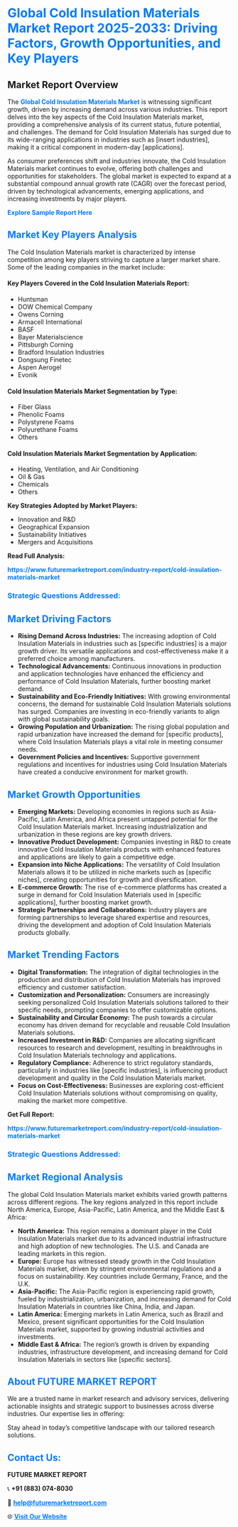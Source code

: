 <h1 style="color: #007BFF;">Global Cold Insulation Materials Market Report 2025-2033: Driving Factors, Growth Opportunities, and Key Players</h1>

<section id="overview">
<h2>Market Report Overview</h2>
<p>The <a href="https://www.futuremarketreport.com/industry-report/cold-insulation-materials-market" style="color: #007BFF; text-decoration: none;"><strong>Global Cold Insulation Materials Market</strong></a> is witnessing significant growth, driven by increasing demand across various industries. This report delves into the key aspects of the Cold Insulation Materials market, providing a comprehensive analysis of its current status, future potential, and challenges. The demand for Cold Insulation Materials has surged due to its wide-ranging applications in industries such as [insert industries], making it a critical component in modern-day [applications].</p>
<p>As consumer preferences shift and industries innovate, the Cold Insulation Materials market continues to evolve, offering both challenges and opportunities for stakeholders. The global market is expected to expand at a substantial compound annual growth rate (CAGR) over the forecast period, driven by technological advancements, emerging applications, and increasing investments by major players.</p>
</section>

<section id="overview">
<p><a href="https://www.futuremarketreport.com/request-sample/reportId=90191" style="color: #007BFF; text-decoration: none;"><strong>Explore Sample Report Here</strong></a></p>
</section>

<section id="key-players">
<h2 style="color: #007BFF;">Market Key Players Analysis</h2>
<p>The Cold Insulation Materials market is characterized by intense competition among key players striving to capture a larger market share. Some of the leading companies in the market include:</p>
<h4>Key Players Covered in the Cold Insulation Materials Report:</h4>
<ul><li>Huntsman</li><li>DOW Chemical Company</li><li>Owens Corning</li><li>Armacell International</li><li>BASF</li><li>Bayer Materialscience</li><li>Pittsburgh Corning</li><li>Bradford Insulation Industries</li><li>Dongsung Finetec</li><li>Aspen Aerogel</li><li>Evonik</li></ul>
<h4>Cold Insulation Materials Market Segmentation by Type:</h4>
<ul><li>Fiber Glass</li><li>Phenolic Foams</li><li>Polystyrene Foams</li><li>Polyurethane Foams</li><li>Others</li></ul>

<h4>Cold Insulation Materials Market Segmentation by Application:</h4>
<ul><li>Heating, Ventilation, and Air Conditioning</li><li>Oil &amp; Gas</li><li>Chemicals</li><li>Others</li></ul>
<p><strong>Key Strategies Adopted by Market Players:</strong></p>
<ul>
<li>Innovation and R&D</li>
<li>Geographical Expansion</li>
<li>Sustainability Initiatives</li>
<li>Mergers and Acquisitions</li>
</ul>
</section>

<section>
<p><strong>Read Full Analysis: </strong></p><a href="https://www.futuremarketreport.com/industry-report/cold-insulation-materials-market" style="color: #007BFF; text-decoration: none;"><strong>https://www.futuremarketreport.com/industry-report/cold-insulation-materials-market</strong></a>
<h3 style="color: #007BFF;">Strategic Questions Addressed:</h3>
</section>

<section id="driving-factors">
<h2 style="color: #007BFF;">Market Driving Factors</h2>
<ul>
<li><strong>Rising Demand Across Industries:</strong> The increasing adoption of Cold Insulation Materials in industries such as [specific industries] is a major growth driver. Its versatile applications and cost-effectiveness make it a preferred choice among manufacturers.</li>
<li><strong>Technological Advancements:</strong> Continuous innovations in production and application technologies have enhanced the efficiency and performance of Cold Insulation Materials, further boosting market demand.</li>
<li><strong>Sustainability and Eco-Friendly Initiatives:</strong> With growing environmental concerns, the demand for sustainable Cold Insulation Materials solutions has surged. Companies are investing in eco-friendly variants to align with global sustainability goals.</li>
<li><strong>Growing Population and Urbanization:</strong> The rising global population and rapid urbanization have increased the demand for [specific products], where Cold Insulation Materials plays a vital role in meeting consumer needs.</li>
<li><strong>Government Policies and Incentives:</strong> Supportive government regulations and incentives for industries using Cold Insulation Materials have created a conducive environment for market growth.</li>
</ul>
</section>

<section id="growth-opportunities">
<h2 style="color: #007BFF;">Market Growth Opportunities</h2>
<ul>
<li><strong>Emerging Markets:</strong> Developing economies in regions such as Asia-Pacific, Latin America, and Africa present untapped potential for the Cold Insulation Materials market. Increasing industrialization and urbanization in these regions are key growth drivers.</li>
<li><strong>Innovative Product Development:</strong> Companies investing in R&D to create innovative Cold Insulation Materials products with enhanced features and applications are likely to gain a competitive edge.</li>
<li><strong>Expansion into Niche Applications:</strong> The versatility of Cold Insulation Materials allows it to be utilized in niche markets such as [specific niches], creating opportunities for growth and diversification.</li>
<li><strong>E-commerce Growth:</strong> The rise of e-commerce platforms has created a surge in demand for Cold Insulation Materials used in [specific applications], further boosting market growth.</li>
<li><strong>Strategic Partnerships and Collaborations:</strong> Industry players are forming partnerships to leverage shared expertise and resources, driving the development and adoption of Cold Insulation Materials products globally.</li>
</ul>
</section>

<section id="trending-factors">
<h2 style="color: #007BFF;">Market Trending Factors</h2>
<ul>
<li><strong>Digital Transformation:</strong> The integration of digital technologies in the production and distribution of Cold Insulation Materials has improved efficiency and customer satisfaction.</li>
<li><strong>Customization and Personalization:</strong> Consumers are increasingly seeking personalized Cold Insulation Materials solutions tailored to their specific needs, prompting companies to offer customizable options.</li>
<li><strong>Sustainability and Circular Economy:</strong> The push towards a circular economy has driven demand for recyclable and reusable Cold Insulation Materials solutions.</li>
<li><strong>Increased Investment in R&D:</strong> Companies are allocating significant resources to research and development, resulting in breakthroughs in Cold Insulation Materials technology and applications.</li>
<li><strong>Regulatory Compliance:</strong> Adherence to strict regulatory standards, particularly in industries like [specific industries], is influencing product development and quality in the Cold Insulation Materials market.</li>
<li><strong>Focus on Cost-Effectiveness:</strong> Businesses are exploring cost-efficient Cold Insulation Materials solutions without compromising on quality, making the market more competitive.</li>
</ul>
</section>

<section>
<p><strong>Get Full Report: </strong></p><a href="https://www.futuremarketreport.com/industry-report/cold-insulation-materials-market" style="color: #007BFF; text-decoration: none;"><strong>https://www.futuremarketreport.com/industry-report/cold-insulation-materials-market</strong></a>
<h3 style="color: #007BFF;">Strategic Questions Addressed:</h3>
</section>


<section id="regional-analysis">
<h2 style="color: #007BFF;">Market Regional Analysis</h2>
<p>The global Cold Insulation Materials market exhibits varied growth patterns across different regions. The key regions analyzed in this report include North America, Europe, Asia-Pacific, Latin America, and the Middle East & Africa:</p>
<ul>
<li><strong>North America:</strong> This region remains a dominant player in the Cold Insulation Materials market due to its advanced industrial infrastructure and high adoption of new technologies. The U.S. and Canada are leading markets in this region.</li>
<li><strong>Europe:</strong> Europe has witnessed steady growth in the Cold Insulation Materials market, driven by stringent environmental regulations and a focus on sustainability. Key countries include Germany, France, and the U.K.</li>
<li><strong>Asia-Pacific:</strong> The Asia-Pacific region is experiencing rapid growth, fueled by industrialization, urbanization, and increasing demand for Cold Insulation Materials in countries like China, India, and Japan.</li>
<li><strong>Latin America:</strong> Emerging markets in Latin America, such as Brazil and Mexico, present significant opportunities for the Cold Insulation Materials market, supported by growing industrial activities and investments.</li>
<li><strong>Middle East & Africa:</strong> The region’s growth is driven by expanding industries, infrastructure development, and increasing demand for Cold Insulation Materials in sectors like [specific sectors].</li>
</ul>
</section>

<footer>
<h2 style="color: #007BFF;">About FUTURE MARKET REPORT</h2>
<p>We are a trusted name in market research and advisory services, delivering actionable insights and strategic support to businesses across diverse industries. Our expertise lies in offering:</p>

<p>Stay ahead in today’s competitive landscape with our tailored research solutions.</p>

<h2 style="color: #007BFF;">Contact Us:</h2>
<p><strong>FUTURE MARKET REPORT</strong></p>
<p>📞 <strong>+91 (883) 074-8030</strong></p>
<p>📧 <strong><a href="mailto:help@futuremarketreport.com" style="color: #007BFF;">help@futuremarketreport.com</a></strong></p>
<p>🌐 <strong><a href="https://www.futuremarketreport.com/" style="color: #007BFF;">Visit Our Website</a></strong></p>
</footer>